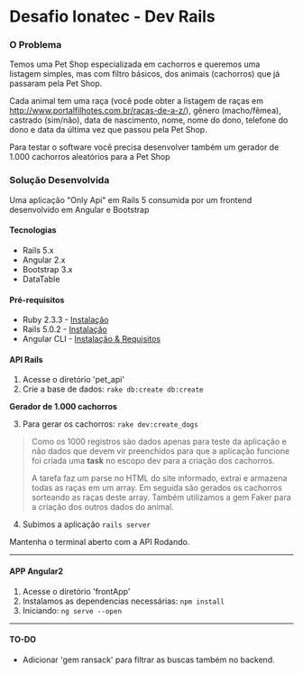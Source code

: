 # Desafio Ionatec - Dev Rails

### O Problema

Temos uma Pet Shop especializada em cachorros e queremos uma listagem simples, mas com filtro básicos, dos animais (cachorros) que já passaram pela Pet Shop.
	
Cada animal tem uma raça (você pode obter a listagem de raças em http://www.portalfilhotes.com.br/racas-de-a-z/), gênero (macho/fêmea), castrado (sim/não), data de nascimento, nome, nome do dono, telefone do dono e data da última vez que passou pela Pet Shop.

Para testar o software você precisa desenvolver também um gerador de 1.000 cachorros aleatórios para a Pet Shop


### Solução Desenvolvida

Uma aplicação "Only Api" em Rails 5 consumida por um frontend desenvolvido em Angular e Bootstrap

#### Tecnologias
* Rails 5.x
* Angular 2.x
* Bootstrap 3.x
* DataTable

#### Pré-requisitos

- Ruby 2.3.3 - [Instalação](https://gorails.com/setup/ubuntu/14.04#ruby)
- Rails 5.0.2 - [Instalação](https://gorails.com/setup/ubuntu/14.04#rails)
- Angular CLI - [Instalação & Requisitos](https://github.com/angular/angular-cli#installation)

#### API Rails
1. Acesse o diretório 'pet_api'
2. Crie a base de dados: ``` rake db:create db:create ```

<b> Gerador de 1.000 cachorros </b>

3. Para gerar os cachorros: ``` rake dev:create_dogs ```

>Como os 1000 registros são dados apenas para teste da aplicação e não dados que devem vir preenchidos para que a aplicação funcione foi criada uma <b>task</b> no escopo dev para a criação dos cachorros.
>
>A tarefa faz um parse no HTML do site informado, extrai e armazena todas as raças em um array. Em seguida são gerados os cachorros sorteando as raças deste array. Também utilizamos a gem Faker para a criação dos outros dados do animal.

4. Subimos a aplicação ``` rails server ```

Mantenha o terminal aberto com a API Rodando.

----------

#### APP Angular2
1. Acesse o diretório 'frontApp'
2. Instalamos as dependencias necessárias: ``` npm install ``` 
3. Iniciando: ``` ng serve --open ```

----------
#### TO-DO
- Adicionar 'gem ransack' para filtrar as buscas também no backend.


